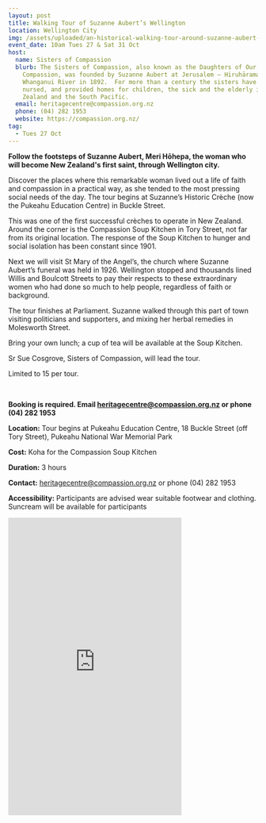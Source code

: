```yaml
---
layout: post
title: Walking Tour of Suzanne Aubert’s Wellington
location: Wellington City
img: /assets/uploaded/an-historical-walking-tour-around-suzanne-aubert-s-wellington.png
event_date: 10am Tues 27 & Sat 31 Oct
host:
  name: Sisters of Compassion
  blurb: The Sisters of Compassion, also known as the Daughters of Our Lady of
    Compassion, was founded by Suzanne Aubert at Jerusalem – Hiruhārama on the
    Whanganui River in 1892.  For more than a century the sisters have taught,
    nursed, and provided homes for children, the sick and the elderly in New
    Zealand and the South Pacific.
  email: heritagecentre@compassion.org.nz
  phone: (04) 282 1953
  website: https://compassion.org.nz/
tag:
  - Tues 27 Oct
---
```

**Follow the footsteps of Suzanne Aubert, Meri Hōhepa, the woman who will become New Zealand's first saint, through Wellington city.** 

Discover the places where this remarkable woman lived out a life of faith and compassion in a practical way, as she tended to the most pressing social needs of the day. The tour begins at Suzanne’s Historic Crèche (now the Pukeahu Education Centre) in Buckle Street. 

This was one of the first successful crèches to operate in New Zealand. Around the corner is the Compassion Soup Kitchen in Tory Street, not far from its original location. The response of the Soup Kitchen to hunger and social isolation has been constant since 1901. 

Next we will visit St Mary of the Angel’s, the church where Suzanne Aubert’s funeral was held in 1926. Wellington stopped and thousands lined Willis and Boulcott Streets to pay their respects to these extraordinary women who had done so much to help people, regardless of faith or background. 

The tour finishes at Parliament. Suzanne walked through this part of town visiting politicians and supporters, and mixing her herbal remedies in Molesworth Street.

Bring your own lunch; a cup of tea will be available at the Soup Kitchen.

Sr Sue Cosgrove, Sisters of Compassion, will lead the tour.

Limited to 15 per tour. 

<br>

**Booking is required. Email heritagecentre@compassion.org.nz or phone (04) 282 1953**

**Location:** Tour begins at Pukeahu Education Centre, 18 Buckle Street (off Tory Street), Pukeahu National War Memorial Park

**Cost:** Koha for the Compassion Soup Kitchen

**Duration:** 3 hours

**Contact:** heritagecentre@compassion.org.nz or phone (04) 282 1953

**Accessibility:** Participants are advised wear suitable footwear and clothing. Suncream will be available for participants



<iframe src="https://www.facebook.com/plugins/page.php?href=https%3A%2F%2Fwww.facebook.com%2Fsistersofcompassion%2F&tabs=timeline&width=350&height=600&small_header=false&adapt_container_width=true&hide_cover=false&show_facepile=true&appId" width="350" height="600" style="border:none;overflow:hidden" scrolling="no" frameborder="0" allowTransparency="true" allow="encrypted-media"></iframe>